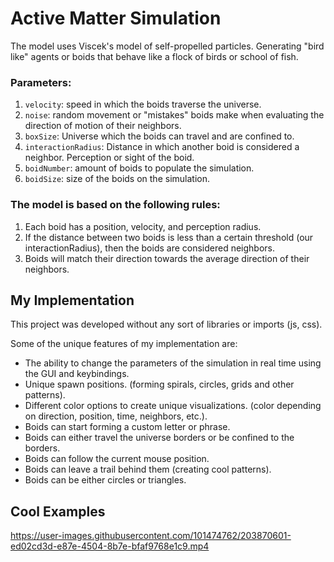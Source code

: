 # Active Matter Simulation
The model uses Viscek's model of self-propelled particles. Generating "bird like" agents or boids that behave like a flock of birds or school of fish.

### Parameters: 
1. ```velocity```: speed in which the boids traverse the universe.
2. ```noise```: random movement or "mistakes" boids make when evaluating the direction of motion of their neighbors. 
3. ```boxSize```: Universe which the boids can travel and are confined to.
4. ```interactionRadius```: Distance in which another boid is considered a neighbor. Perception or sight of the boid.
5. ```boidNumber```: amount of boids to populate the simulation.
6. ```boidSize```: size of the boids on the simulation.

### The model is based on the following rules:
1. Each boid has a position, velocity, and perception radius.
2. If the distance between two boids is less than a certain threshold (our interactionRadius), then the boids are considered neighbors.
3. Boids will match their direction towards the average direction of their neighbors.

## My Implementation
This project was developed without any sort of libraries or imports (js, css).

Some of the unique features of my implementation are:
 - The ability to change the parameters of the simulation in real time using the GUI and keybindings.
 - Unique spawn positions. (forming spirals, circles, grids and other patterns).
 - Different color options to create unique visualizations. (color depending on direction, position, time, neighbors, etc.).
 - Boids can start forming a custom letter or phrase. 
 - Boids can either travel the universe borders or be confined to the borders.
 - Boids can follow the current mouse position.
 - Boids can leave a trail behind them (creating cool patterns).
 - Boids can be either circles or triangles.

 ## Cool Examples
https://user-images.githubusercontent.com/101474762/203870601-ed02cd3d-e87e-4504-8b7e-bfaf9768e1c9.mp4
